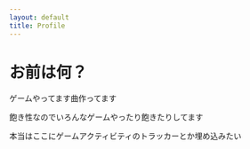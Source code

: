```yaml
---
layout: default
title: Profile
---
```


<h1>お前は何？</h1>
<p>ゲームやってます曲作ってます</p>
<p>飽き性なのでいろんなゲームやったり飽きたりしてます</p>

<p>本当はここにゲームアクティビティのトラッカーとか埋め込みたい</p>
